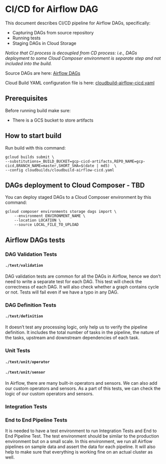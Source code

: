 # CI/CD for Airflow DAG
This document describes CI/CD pipeline for Airflow DAGs, specifically:
* Capturing DAGs from source repository 
* Running tests
* Staging DAGs in Cloud Storage

*Notice that CI process is decoupled from CD process: i.e., DAGs deployment to some Cloud Composer environment is separate step and not included into the build.*

Source DAGs are here: [Airflow DAGs](../airflow/dags)

Cloud Build YAML configuration file is here: [cloudbuild-airflow-cicd.yaml](../cloudbuilds/cloudbuild-airflow-cicd.yaml)

## Prerequisites
Before running build make sure:
* There is a GCS bucket to store artifacts

## How to start build
Run build with this command:
```
gcloud builds submit \
--substitutions=_BUILD_BUCKET=gcp-cicd-artifacts,REPO_NAME=gcp-cicd,BRANCH_NAME=master,SHORT_SHA=$(date | md5)  \
--config cloudbuilds/cloudbuild-airflow-cicd.yaml
```
## DAGs deployment to Cloud Composer - TBD
You can deploy staged DAGs to a Cloud Composer environment by this command:
```
gcloud composer environments storage dags import \
    --environment ENVIRONMENT_NAME \
    --location LOCATION \
    --source LOCAL_FILE_TO_UPLOAD
```

## Airflow DAGs tests
### DAG Validation Tests
#### `./test/validation`
DAG validation tests are common for all the DAGs in Airflow, hence we don’t need to write a separate test for each DAG. This test will check the correctness of each DAG. It will also check whether a graph contains cycle or not. Tests will fail even if we have a typo in any DAG. 
### DAG Definition Tests 
#### `./test/definition`
It doesn’t test any processing logic, only help us to verify the pipeline definition. It includes the total number of tasks in the pipeline, the nature of the tasks, upstream and downstream dependencies of each task.
### Unit Tests
#### `./test/unit/operator`
#### `./test/unit/sensor`
In Airflow, there are many built-in operators and sensors. 
We can also add our custom operators and sensors. 
As a part of this tests, we can check the logic of our custom operators and sensors.
### Integration Tests
### End to End Pipeline Tests
It is needed to have a test environment to run Integration Tests and End to End Pipeline Test. 
The test environment should be similar to the production environment but on a small scale. 
In this environment, we run all Airflow pipelines on sample data and assert the data for each pipeline. 
It will also help to make sure that everything is working fine on an actual cluster as well.


